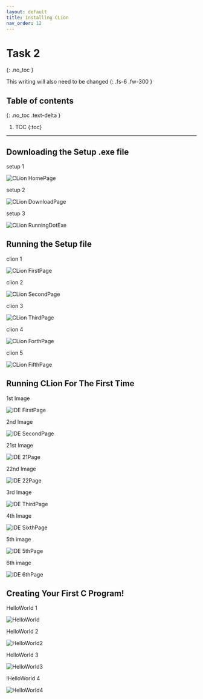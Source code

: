 ```yaml
---
layout: default
title: Installing CLion
nav_order: 12
---
```


# Task 2
{: .no_toc }


This writing will also need to be changed
{: .fs-6 .fw-300 }

## Table of contents
{: .no_toc .text-delta }

1. TOC
{:toc}

---

## Downloading the Setup .exe file
setup 1

![CLion HomePage](https://cdn.discordapp.com/attachments/498622698050813962/695025139766525952/unknown.png "HomePage")


setup 2

![CLion DownloadPage](https://cdn.discordapp.com/attachments/498622698050813962/695026972195028992/unknown.png "DownloadPage")


setup 3

![CLion RunningDotExe](https://cdn.discordapp.com/attachments/498622698050813962/695028299470209064/unknown.png ".exe")



## Running the Setup file
clion 1

![CLion FirstPage](https://cdn.discordapp.com/attachments/694977588405469265/694991483794751650/unknown.png "First Page")


clion 2

![CLion SecondPage](https://cdn.discordapp.com/attachments/694977588405469265/694991527985938542/unknown.png "Second Page")


clion 3

![CLion ThirdPage](https://cdn.discordapp.com/attachments/694977588405469265/694991864788418600/unknown.png "Third Page")


clion 4

![CLion ForthPage](https://cdn.discordapp.com/attachments/694977588405469265/694991892710162462/unknown.png "Forth Page")


clion 5

![CLion FifthPage](https://cdn.discordapp.com/attachments/694977588405469265/694992190035722300/unknown.png "Fifth Page")



## Running CLion For The First Time
1st Image

![IDE FirstPage](https://cdn.discordapp.com/attachments/694977588405469265/694992613002051614/unknown.png "IDE First Page")


2nd Image

![IDE SecondPage](https://camo.githubusercontent.com/a78232fd2a715e4a36374aeba9d51b1b291b7137/68747470733a2f2f63646e2e646973636f72646170702e636f6d2f6174746163686d656e74732f3439383632323639383035303831333936322f3639353035343736303839333631323038332f756e6b6e6f776e2e706e67 "IDE Second Page")


21st Image

![IDE 21Page](https://camo.githubusercontent.com/f77052db988ea8c107648473a62a3467dc3c2550/68747470733a2f2f63646e2e646973636f72646170702e636f6d2f6174746163686d656e74732f3439383632323639383035303831333936322f3639353035353036373032373334313334322f756e6b6e6f776e2e706e672e706e67 "IDE 21")


22nd Image

![IDE 22Page](https://cdn.discordapp.com/attachments/498622698050813962/695056162843918336/unknown.png "IDE 22")


3rd Image

![IDE ThirdPage](https://cdn.discordapp.com/attachments/498622698050813962/695031517067346071/unknown.png "IDE Third Page")


4th Image

![IDE SixthPage](https://cdn.discordapp.com/attachments/498622698050813962/695030756728242276/unknown.png "IDE Fourth Page")


5th image

![IDE 5thPage](https://cdn.discordapp.com/attachments/498622698050813962/695049719889657896/unknown.png "IDE 5th page")


6th image

![IDE 6thPage](https://cdn.discordapp.com/attachments/694977588405469265/694995496720269363/unknown.png "IDE 6th page")


## Creating Your First C Program!

HelloWorld 1

![HelloWorld](https://cdn.discordapp.com/attachments/498622698050813962/695050703609135114/unknown.png "helloworld 1")


HelloWorld 2

![HelloWorld2](https://cdn.discordapp.com/attachments/498622698050813962/695051257370509312/unknown.png "helloworld 2")


HelloWorld 3

![HelloWorld3](https://cdn.discordapp.com/attachments/498622698050813962/695052272958439435/unknown.png "helloworld 3")


!HelloWorld 4

![HelloWorld4](https://cdn.discordapp.com/attachments/498622698050813962/695052779940478986/unknown.png "helloworld 4")
